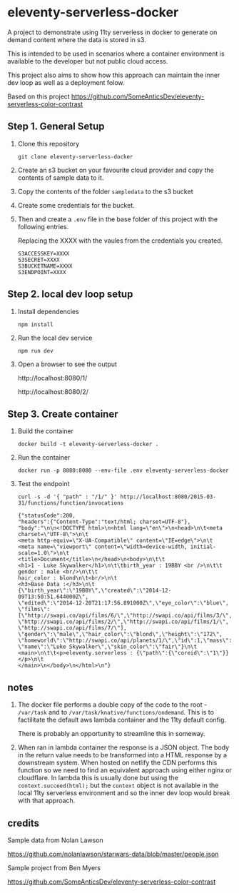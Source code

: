 # eleventy-serverless-docker

A project to demonstrate using 11ty serverless in docker to generate on demand content where the data is stored in s3.

This is intended to be used in scenarios where a container environment is available to the developer but not public cloud access. 

This project also aims to show how this approach can maintain the inner dev loop as well as a deployment folow.

Based on this project https://github.com/SomeAnticsDev/eleventy-serverless-color-contrast

## Step 1. General Setup

1. Clone this repository
    ```
    git clone eleventy-serverless-docker
    ```
1. Create an s3 bucket on your favourite cloud provider and copy the contents of sample data to it.

1. Copy the contents of the folder `sampledata` to the s3 bucket

1. Create some credentials for the bucket.

1. Then and create a `.env` file in the base folder of this project with the following entries.

    Replacing the XXXX with the vaules from the credentials you created.

    ```
    S3ACCESSKEY=XXXX
    S3SECRET=XXXX
    S3BUCKETNAME=XXXX
    S3ENDPOINT=XXXX
    ```


## Step 2. local dev loop setup 


1. Install dependencies
    ```
    npm install
    ```

1. Run the local dev service

    ```
    npm run dev
    ```
1. Open a browser to see the output

    http://localhost:8080/1/

    http://localhost:8080/2/

## Step 3. Create container

1. Build the container

    ```
    docker build -t eleventy-serverless-docker .
    ```

1. Run the container
    ```
    docker run -p 8080:8080 --env-file .env eleventy-serverless-docker
    ```

1. Test the endpoint

    ```
    curl -s -d '{ "path" : "/1/" }' http://localhost:8080/2015-03-31/functions/function/invocations

    {"statusCode":200,
    "headers":{"Content-Type":"text/html; charset=UTF-8"},
    "body":"\n\n<!DOCTYPE html>\n<html lang=\"en\">\n<head>\n\t<meta charset=\"UTF-8\">\n\t
    <meta http-equiv=\"X-UA-Compatible\" content=\"IE=edge\">\n\t
    <meta name=\"viewport\" content=\"width=device-width, initial-scale=1.0\">\n\t
    <title>Document</title>\n</head>\n<body>\n\t\t
    <h1>1 - Luke Skywalker</h1>\n\t\tbirth_year : 19BBY <br />\n\t\t
    gender : male <br/>\n\t\t
    hair_color : blond\n\t<br/>\n\t
    <h3>Base Data :</h3>\n\t
    {\"birth_year\":\"19BBY\",\"created\":\"2014-12-09T13:50:51.644000Z\",
    \"edited\":\"2014-12-20T21:17:56.891000Z\",\"eye_color\":\"blue\",
    \"films\":[\"http://swapi.co/api/films/6/\",\"http://swapi.co/api/films/3/\",
    \"http://swapi.co/api/films/2/\",\"http://swapi.co/api/films/1/\",
    \"http://swapi.co/api/films/7/\"],
    \"gender\":\"male\",\"hair_color\":\"blond\",\"height\":\"172\",
    \"homeworld\":\"http://swapi.co/api/planets/1/\",\"id\":1,\"mass\":\"77\",
    \"name\":\"Luke Skywalker\",\"skin_color\":\"fair\"}\n\t
    <main>\n\t\t<p>eleventy.serverless : {\"path\":{\"coreid\":\"1\"}}</p>\n\t
    </main>\n</body>\n</html>\n"}
    ```

## notes

1. The docker file performs a double copy of the code to the root - `/var/task` and to `/var/task/knative/functions/ondemand`.
    This is to factilitate the default aws lambda container and the 11ty default config.

    There is probably an opportunity to streamline this in someway.

1. When ran in lambda container the response is a JSON object.
    The body in the return value needs to be transformed into a HTML response by a downstream system.
    When hosted on netlify the CDN performs this function so we need to find an equivalent approach using either nginx or cloudflare.
    In lambda this is usually done but using the `context.succeed(html);` but the `context` object is not available in the local 11ty serverless environment and so the inner dev loop would break with that approach.

## credits
Sample data from Nolan Lawson

https://github.com/nolanlawson/starwars-data/blob/master/people.json

Sample project from Ben Myers

https://github.com/SomeAnticsDev/eleventy-serverless-color-contrast
